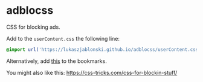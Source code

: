 # adblocss
CSS for blocking ads.

Add to the `userContent.css` the following line:
```css
@import url('https://lukaszjablonski.github.io/adblocss/userContent.css');
```

Alternatively, add [this](javascript:(function(){adblocss=document.createElement('LINK');adblocss.href='https://lukaszjablonski.github.io/adblocss/userContent.css';adblocss.rel='stylesheet';document.body.appendChild(adblocss);})();) to the bookmarks.

You might also like this: https://css-tricks.com/css-for-blockin-stuff/
